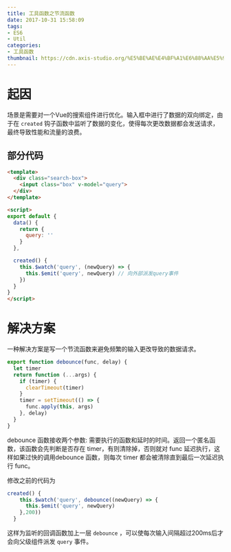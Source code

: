 ```yaml
---
title: 工具函数之节流函数
date: 2017-10-31 15:58:09
tags:
- ES6
- Util
categories:
- 工具函数
thumbnail: https://cdn.axis-studio.org/%E5%BE%AE%E4%BF%A1%E6%88%AA%E5%9B%BE_20171031190949-min.png
---
```


# 起因

场景是需要对一个Vue的搜索组件进行优化。输入框中进行了数据的双向绑定，由于在 `created` 钩子函数中监听了数据的变化，使得每次更改数据都会发送请求，最终导致性能和流量的浪费。

## 部分代码

```html
<template>
  <div class="search-box">
    <input class="box" v-model="query">
  </div>
</template>

<script>
export default {
  data() {
    return {
      query: ''
    }
  },

  created() {
    this.$watch('query', (newQuery) => {
      this.$emit('query', newQuery) // 向外部派发query事件
    })
  }
}
</script>
```

# 解决方案

一种解决方案是写一个节流函数来避免频繁的输入更改导致的数据请求。

```js
export function debounce(func, delay) {
  let timer
  return function (...args) {
    if (timer) {
      clearTimeout(timer)
    }
    timer = setTimeout(() => {
      func.apply(this, args)
    }, delay)
  }
}
```

debounce 函数接收两个参数: 需要执行的函数和延时的时间。返回一个匿名函数，该函数会先判断是否存在 timer，有则清除掉，否则就对 func 延迟执行，这样如果过快的调用debounce 函数，则每次 timer 都会被清除直到最后一次延迟执行 func。

修改之前的代码为

```js
created() {
    this.$watch('query', debounce((newQuery) => {
      this.$emit('query', newQuery)
    },200))
  }
```

这样为监听的回调函数加上一层 `debounce` ，可以使每次输入间隔超过200ms后才会向父级组件派发 `query` 事件。